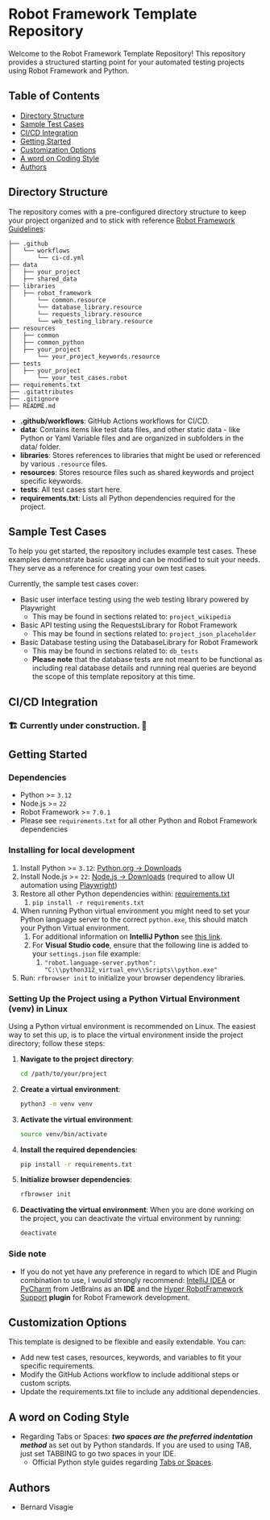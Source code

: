 # Robot Framework Template Repository

Welcome to the Robot Framework Template Repository! This repository provides a structured starting point for your automated testing projects using Robot Framework and Python.

## Table of Contents

- [Directory Structure](#directory-structure)
- [Sample Test Cases](#sample-test-cases)
- [CI/CD Integration](#cicd-integration)
- [Getting Started](#getting-started)
- [Customization Options](#customization-options)
- [A word on Coding Style](#a-word-on-coding-style)
- [Authors](#authors)

## Directory Structure

The repository comes with a pre-configured directory structure to keep your project organized and to stick with reference [Robot Framework Guidelines](https://docs.robotframework.org/docs):

```
├── .github
│   └── workflows
│       └── ci-cd.yml
├── data
│   ├── your_project
│   ├── shared_data
├── libraries
│   ├── robot_framework
│       └── common.resource
│       └── database_library.resource
│       └── requests_library.resource
│       └── web_testing_library.resource
├── resources
│   ├── common
│   ├── common_python
│   ├── your_project
│       └── your_project_keywords.resource
├── tests
│   ├── your_project
│       └── your_test_cases.robot
├── requirements.txt
├── .gitattributes
├── .gitignore
├── README.md
```

- **.github/workflows**: GitHub Actions workflows for CI/CD.
- **data**: Contains items like test data files, and other static data - like Python or Yaml Variable files and are organized in subfolders in the data/ folder.
- **libraries**: Stores references to libraries that might be used or referenced by various `.resource` files.
- **resources**: Stores resource files such as shared keywords and project specific keywords.
- **tests**: All test cases start here.
- **requirements.txt**: Lists all Python dependencies required for the project.

## Sample Test Cases

To help you get started, the repository includes example test cases. These examples demonstrate basic usage and can be modified to suit your needs. They serve as a reference for creating your own test cases.

Currently, the sample test cases cover:
- Basic user interface testing using the web testing library powered by Playwright
  - This may be found in sections related to: `project_wikipedia`
- Basic API testing using the RequestsLibrary for Robot Framework
  - This may be found in sections related to: `project_json_placeholder`
- Basic Database testing using the DatabaseLibrary for Robot Framework
    - This may be found in sections related to: `db_tests`
    - **Please note** that the database tests are not meant to be functional as including real database details and running real queries are beyond the scope of this template repository at this time.

## CI/CD Integration
### :building_construction: Currently under construction. :construction:

## Getting Started
### Dependencies
* Python >= `3.12`
* Node.js >= `22`
* Robot Framework >= `7.0.1`
* Please see `requirements.txt` for all other Python and Robot Framework dependencies

### Installing for local development

1. Install Python >= `3.12`: [Python.org -> Downloads](https://www.python.org/downloads/)
2. Install Node.js >= `22`: [Node.js -> Downloads](https://nodejs.org/en) (required to allow UI automation using [Playwright](https://playwright.dev/))
3. Restore all other Python dependencies within: [requirements.txt](requirements.txt)
   1. `pip install -r requirements.txt`
4. When running Python virtual environment you might need to set your Python language server to the correct `python.exe`, this should match your Python Virtual environment.
    1. For additional information on **IntelliJ Python** see [this link](https://www.jetbrains.com/help/idea/configuring-python-sdk.html#b631bcd6_38).
    2. For **Visual Studio code**, ensure that the following line is added to your `settings.json` file example:
        1. `"robot.language-server.python": "C:\\python312_virtual_env\\Scripts\\python.exe"`
5. Run: `rfbrowser init` to initialize your browser dependency libraries.

### Setting Up the Project using a Python Virtual Environment (venv) in Linux

Using a Python virtual environment is recommended on Linux. The easiest way to set this up, is to place the virtual environment inside the project directory; follow these steps:

1. **Navigate to the project directory**:
    ```sh
    cd /path/to/your/project
    ```

2. **Create a virtual environment**:
    ```sh
    python3 -m venv venv
    ```

3. **Activate the virtual environment**:
    ```sh
    source venv/bin/activate
    ```

4. **Install the required dependencies**:
    ```sh
    pip install -r requirements.txt
    ```

5. **Initialize browser dependencies**:
    ```sh
    rfbrowser init
    ```

6. **Deactivating the virtual environment**:
   When you are done working on the project, you can deactivate the virtual environment by running:
    ```sh
    deactivate
    ```

### Side note

- If you do not yet have any preference in regard to which IDE and Plugin combination to use, I would strongly recommend: [IntelliJ IDEA](https://www.jetbrains.com/idea/) or [PyCharm](https://www.jetbrains.com/pycharm/) from JetBrains as an **IDE** and the [Hyper RobotFramework Support](https://plugins.jetbrains.com/plugin/16382-hyper-robotframework-support) **plugin** for Robot Framework development.

## Customization Options
This template is designed to be flexible and easily extendable. You can:

- Add new test cases, resources, keywords, and variables to fit your specific requirements.
- Modify the GitHub Actions workflow to include additional steps or custom scripts.
- Update the requirements.txt file to include any additional dependencies.

## A word on Coding Style
- Regarding Tabs or Spaces: **_two spaces are the preferred indentation method_** as set out by Python standards. If you are used to using TAB, just set TABBING to go two spaces in your IDE.
    - Official Python style guides regarding [Tabs or Spaces](https://peps.python.org/pep-0008/#tabs-or-spaces).

## Authors

* Bernard Visagie
